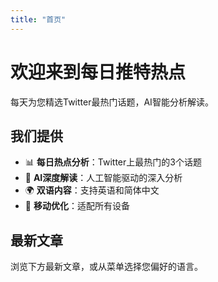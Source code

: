 ```yaml
---
title: "首页"
---
```


# 欢迎来到每日推特热点

每天为您精选Twitter最热门话题，AI智能分析解读。

## 我们提供

- 📊 **每日热点分析**：Twitter上最热门的3个话题
- 🤖 **AI深度解读**：人工智能驱动的深入分析
- 🌍 **双语内容**：支持英语和简体中文
- 📱 **移动优化**：适配所有设备

## 最新文章

浏览下方最新文章，或从菜单选择您偏好的语言。
